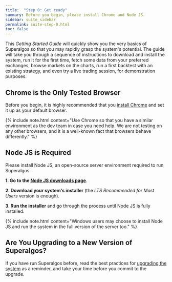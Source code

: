 ```yaml
---
title:  "Step 0: Get ready"
summary: Before you begin, please install Chrome and Node JS.
sidebar: suite_sidebar
permalink: suite-step-0.html
toc: false
---
```


This *Getting Started Guide* will quickly show you the very basics of Superalgos so that you may rapidly grasp the system's potential. The guide will take you through a sequence of instructions to download and install the system, run it for the first time, fetch some data from your preferred exchanges, browse markets on the charts, run a first backtest with an existing strategy, and even try a live trading session, for demonstration purposes.

## Chrome is the Only Tested Browser

Before you begin, it is highly recommended that you <a href="https://www.google.com/chrome/" rel="nofollow" rel="noopener" target="_blank">install Chrome</a> and set it up as your default browser.

{% include note.html content="Use Chrome so that you have a similar environment as the dev team in case you need help. We are not testing on any other browsers, and it is a well-known fact that browsers behave differently." %}

## Node JS is Required

Please install Node JS, an open-source server environment required to run Superalgos. 

**1. Go to the <a href="https://nodejs.org/en/download/" rel="nofollow" rel="noopener" target="_blank">Node JS downloads page</a>**.

**2. Download your system's installer** (the *LTS Recommended for Most Users* version is enough).

**3. Run the installer** and go through the process until Node JS is fully installed.

{% include note.html content="Windows users may choose to install Node JS and run the system in the full version of the server too." %}

## Are You Upgrading to a New Version of Superalgos?

If you have run Superalgos before, read the best practices for [upgrading the system](suite-upgrading-your-existing-instalation.html) as a reminder, and take your time before you commit to the upgrade.